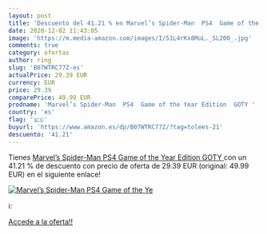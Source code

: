 ```yaml
---
layout: post
title: 'Descuento del 41.21 % en Marvel’s Spider-Man  PS4  Game of the Ye'
date: 2020-12-02 11:43:05
image: 'https://m.media-amazon.com/images/I/51L4rKx8MuL._SL200_.jpg'
comments: true
category: ofertas
author: ring
slug: 'B07WTRC77Z-es'
actualPrice: 29.39 EUR
currency: EUR
price: 29.39
comparePrice: 49.99 EUR
prodname: 'Marvel’s Spider-Man  PS4  Game of the Year Edition  GOTY '
country: 'es'
flag: '🇪🇸'
buyurl: 'https://www.amazon.es/dp/B07WTRC77Z/?tag=tolees-21'
descuento: '41.21'
---
```


Tienes [Marvel’s Spider-Man  PS4  Game of the Year Edition  GOTY ](https://www.amazon.es/dp/B07WTRC77Z/?tag=tolees-21) con un 41.21 % de descuento con precio de oferta de 29.39 EUR (original: 49.99 EUR) en el siguiente enlace!

[![Marvel’s Spider-Man  PS4  Game of the Ye](https://m.media-amazon.com/images/I/51L4rKx8MuL._SL200_.jpg)](https://www.amazon.es/dp/B07WTRC77Z/?tag=tolees-21)

ℹ️:


[Accede a la oferta!!](https://www.amazon.es/dp/B07WTRC77Z/?tag=tolees-21)
